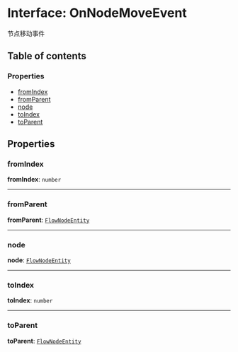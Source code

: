 # Interface: OnNodeMoveEvent

节点移动事件

## Table of contents

### Properties

* [fromIndex](/auto-docs/editor/interfaces/OnNodeMoveEvent.md#fromindex)
* [fromParent](/auto-docs/editor/interfaces/OnNodeMoveEvent.md#fromparent)
* [node](/auto-docs/editor/interfaces/OnNodeMoveEvent.md#node)
* [toIndex](/auto-docs/editor/interfaces/OnNodeMoveEvent.md#toindex)
* [toParent](/auto-docs/editor/interfaces/OnNodeMoveEvent.md#toparent)

## Properties

### fromIndex

**fromIndex**: `number`

***

### fromParent

**fromParent**: [`FlowNodeEntity`](/auto-docs/editor/classes/FlowNodeEntity-1.md)

***

### node

**node**: [`FlowNodeEntity`](/auto-docs/editor/classes/FlowNodeEntity-1.md)

***

### toIndex

**toIndex**: `number`

***

### toParent

**toParent**: [`FlowNodeEntity`](/auto-docs/editor/classes/FlowNodeEntity-1.md)
